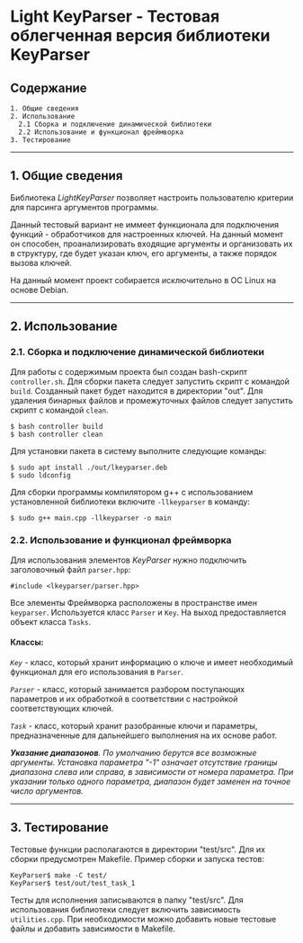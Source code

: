# Light KeyParser - Тестовая облегченная версия библиотеки KeyParser

## **Содержание**

    1. Общие сведения
    2. Использование
      2.1 Сборка и подключение динамической библиотеки
      2.2 Использование и функционал фреймворка
    3. Тестирование

---
## **1. Общие сведения**
Библиотека *LightKeyParser* позволяет настроить пользователю критерии для парсинга аргументов программы.

Данный тестовый вариант не иммеет функционала для подключения функций - обработчиков для настроенных ключей.
На данный момент он способен, проанализировать входящие аргументы и организовать их в структуру, где будет указан ключ, его аргументы, а также порядок вызова ключей.

На данный момент проект собирается исключительно в ОС Linux на основе Debian.

---
## **2. Использование**

### **2.1. Сборка и подключение динамической библиотеки**

Для работы с содержимым проекта был создан bash-скрипт `controller.sh`.
Для сборки пакета следует запустить скрипт с командой `build`. Созданный пакет будет находится в директории "out".
Для удаления бинарных файлов и промежуточных файлов следует запустить скрипт с командой `clean`.

    $ bash controller build
    $ bash controller clean

Для установки пакета в систему выполните следующие команды:

    $ sudo apt install ./out/lkeyparser.deb
    $ sudo ldconfig

Для сборки программы компилятором g++ с использованием установленной библиотеки включите `-llkeyparser` в команду:

    $ sudo g++ main.cpp -llkeyparser -o main

### **2.2. Использование и функционал фреймворка**
Для использования элементов *KeyParser* нужно подключить заголовочный файл `parser.hpp`:

    #include <lkeyparser/parser.hpp>

Все элементы Фреймворка расположены в пространстве имен `keyparser`. Используется класс `Parser` и `Key`. На выход предоставляется объект класса `Tasks`.

#### **Классы:**

*`Key`* - класс, который хранит информацию о ключе и имеет необходимый функционал для его использования в `Parser`.

*`Parser`* - класс, который занимается разбором поступающих параметров и их обработкой в соответствии с настройкой соответствующих ключей.

*`Task`* - класс, который хранит разобранные ключи и параметры, предназначенные для дальнейшего выполнения на их основе работ.

***Указание диапазонов**. По умолчанию берутся все возможные аргументы. Установка параметра "-1" означает отсутствие границы диапазона слева или справа, в зависимости от номера параметра. При указании только одного параметра, диапазон будет заменен на точное число аргументов.*

---
## **3. Тестирование**

Тестовые функции располагаются в директории "test/src". Для их сборки предусмотрен Makefile. Пример сборки и запуска тестов:

    KeyParser$ make -C test/
    KeyParser$ test/out/test_task_1

Тесты для исполнения записываются в папку "test/src". Для использования библиотеки следует включить зависимость `utilities.cpp`. При необходимости можно добавить новые тестовые файлы и добавить зависимости в Makefile.
